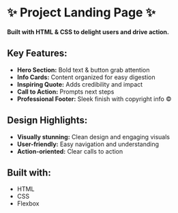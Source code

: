  # ✨ Project Landing Page ✨

**Built with HTML & CSS to delight users and drive action.**

## Key Features:

* **Hero Section:** Bold text & button grab attention 
* **Info Cards:** Content organized for easy digestion 
* **Inspiring Quote:** Adds credibility and impact 
* **Call to Action:** Prompts next steps 
* **Professional Footer:** Sleek finish with copyright info  ©️

## Design Highlights:

* **Visually stunning:** Clean design and engaging visuals 
* **User-friendly:** Easy navigation and understanding 
* **Action-oriented:** Clear calls to action ️

## Built with:

* HTML 
* CSS 
* Flexbox 
